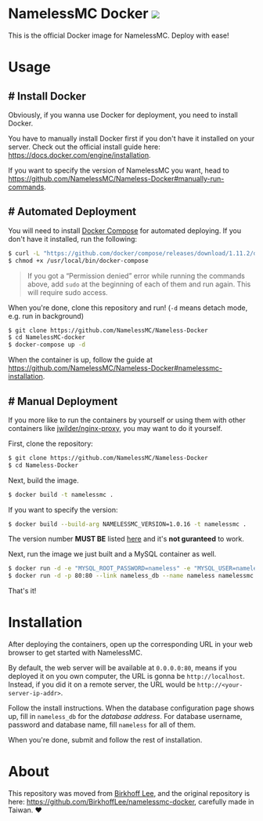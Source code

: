 # NamelessMC Docker [![](https://images.microbadger.com/badges/image/birkhofflee/namelessmc-docker.svg)](https://microbadger.com/images/birkhofflee/namelessmc-docker)
This is the official Docker image for NamelessMC. Deploy with ease!

# Usage

## # Install Docker
Obviously, if you wanna use Docker for deployment, you need to install Docker.

You have to manually install Docker first if you don't have it installed on your server. Check out the official install guide here: https://docs.docker.com/engine/installation.

If you want to specify the version of NamelessMC you want, head to https://github.com/NamelessMC/Nameless-Docker#manually-run-commands.

## # Automated Deployment
You will need to install [Docker Compose](https://docs.docker.com/compose/) for automated deploying. If you don't have it installed, run the following:

```bash
$ curl -L "https://github.com/docker/compose/releases/download/1.11.2/docker-compose-$(uname -s)-$(uname -m)" -o /usr/local/bin/docker-compose
$ chmod +x /usr/local/bin/docker-compose
```

> If you got a “Permission denied” error while running the commands above, add `sudo` at the beginning of each of them and run again. This will require sudo access.

When you're done, clone this repository and run! (`-d` means detach mode, e.g. run in background)

```bash
$ git clone https://github.com/NamelessMC/Nameless-Docker
$ cd NamelessMC-docker
$ docker-compose up -d
```

When the container is up, follow the guide at https://github.com/NamelessMC/Nameless-Docker#namelessmc-installation.

## # Manual Deployment
If you more like to run the containers by yourself or using them with other containers like [jwilder/nginx-proxy](https://github.com/jwilder/nginx-proxy), you may want to do it yourself.

First, clone the repository:

```bash
$ git clone https://github.com/NamelessMC/Nameless-Docker
$ cd Nameless-Docker
```

Next, build the image.

```bash
$ docker build -t namelessmc .
```

If you want to specify the version:

```bash
$ docker build --build-arg NAMELESSMC_VERSION=1.0.16 -t namelessmc .
```

The version number **MUST BE** listed [here](https://github.com/NamelessMC/Nameless/releases) and it's **not guranteed** to work.

Next, run the image we just built and a MySQL container as well.

```bash
$ docker run -d -e "MYSQL_ROOT_PASSWORD=nameless" -e "MYSQL_USER=nameless" -e "MYSQL_PASSWORD=nameless" -e "MYSQL_DATABASE=nameless" --name nameless_db mysql
$ docker run -d -p 80:80 --link nameless_db --name nameless namelessmc
```

That's it!

# Installation
After deploying the containers, open up the corresponding URL in your web browser to get started with NamelessMC.

By default, the web server will be available at `0.0.0.0:80`, means if you deployed it on you own computer, the URL is gonna be `http://localhost`. Instead, if you did it on a remote server, the URL would be `http://<your-server-ip-addr>`.

Follow the install instructions. When the database configuration page shows up, fill in `nameless_db` for the *database address*. For database username, password and database name, fill `nameless` for all of them.

When you're done, submit and follow the rest of installation.

# About
This repository was moved from [Birkhoff Lee](https://github.com/BirkhoffLee), and the original repository is here: https://github.com/BirkhoffLee/namelessmc-docker, carefully made in Taiwan. :heart:

